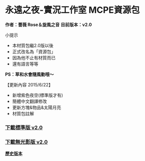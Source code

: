 # 永遠之夜-實況工作室 MCPE資源包
__作者：薔薇 Rose＆旋風之音__
__目前版本：v2.0__

小提示
* 本材質包繼2.0版以後
* 正式改名為「資源包」
* 因為他不止有材質而已
* 還有語言等等

__PS：草和水會隨風動哦～__

【更新內容 2015/6/22】
* 新增紫色夜空(標準版才有)
* 簡體中文翻譯修改
* 更新方塊&物品&太陽月亮
* 材質包註解

### [下載標準版 v2.0](https://www.dropbox.com/sh/btn4zmmglvqcc4r/AADEGs-zJxS1mvZhZIip-vhqa/%E6%B0%B8%E9%81%A0%E4%B9%8B%E5%A4%9C%20%E5%9C%98%E9%9A%8A%E8%B3%87%E6%BA%90%E5%8C%85/%E6%B0%B8%E9%81%A0%E4%B9%8B%E5%A4%9C%E8%B3%87%E6%BA%90%E5%8C%85%20v2.0/%E6%A8%99%E6%BA%96%E7%89%88/FNT%20Studio%E8%B3%87%E6%BA%90%E5%8C%85%20v2.0%E6%A8%99%E6%BA%96%E7%89%88.zip?dl=1)
### [下載無光影版 v2.0](https://www.dropbox.com/sh/btn4zmmglvqcc4r/AAC8CD4pEagQyhLy3iRxST8da/%E6%B0%B8%E9%81%A0%E4%B9%8B%E5%A4%9C%20%E5%9C%98%E9%9A%8A%E8%B3%87%E6%BA%90%E5%8C%85/%E6%B0%B8%E9%81%A0%E4%B9%8B%E5%A4%9C%E8%B3%87%E6%BA%90%E5%8C%85%20v2.0/%E7%84%A1%E5%85%89%E5%BD%B1%E7%89%88/FNT%20Studio%E8%B3%87%E6%BA%90%E5%8C%85%20v2.0%E7%84%A1%E5%85%89%E5%BD%B1%E7%89%88.zip?dl=1)

__[歷史版本](https://www.dropbox.com/home/%E6%B0%B8%E9%81%A0%E4%B9%8B%E5%A4%9C%20%E8%B3%87%E6%BA%90%E5%88%86%E4%BA%AB/%E6%B0%B8%E9%81%A0%E4%B9%8B%E5%A4%9C%20%E5%9C%98%E9%9A%8A%E8%B3%87%E6%BA%90%E5%8C%85)__
